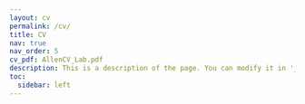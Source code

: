 ```yaml
---
layout: cv
permalink: /cv/
title: CV
nav: true
nav_order: 5
cv_pdf: AllenCV_Lab.pdf
description: This is a description of the page. You can modify it in '_pages/cv.md'. You can also change or remove the top pdf download button.
toc:
  sidebar: left
---
```

